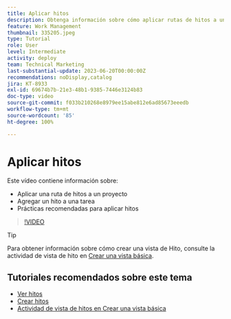 ```yaml
---
title: Aplicar hitos
description: Obtenga información sobre cómo aplicar rutas de hitos a un proyecto y asociar tareas clave como pasos de hito dentro del proyecto.
feature: Work Management
thumbnail: 335205.jpeg
type: Tutorial
role: User
level: Intermediate
activity: deploy
team: Technical Marketing
last-substantial-update: 2023-06-20T00:00:00Z
recommendations: noDisplay,catalog
jira: KT-8933
exl-id: 69674b7b-21e3-48b1-9385-7446e3124b83
doc-type: video
source-git-commit: f033b210268e8979ee15abe812e6ad85673eeedb
workflow-type: tm+mt
source-wordcount: '85'
ht-degree: 100%

---
```


# Aplicar hitos

Este vídeo contiene información sobre:

* Aplicar una ruta de hitos a un proyecto
* Agregar un hito a una tarea
* Prácticas recomendadas para aplicar hitos

>[!VIDEO](https://video.tv.adobe.com/v/335205/?quality=12&learn=on)

>[!TIP]
>
>Para obtener información sobre cómo crear una vista de Hito, consulte la actividad de vista de hito en [Crear una vista básica](/help/reporting/basic-reporting/create-a-basic-view.md).

## Tutoriales recomendados sobre este tema

* [Ver hitos](/help/manage-work/approval-processes-and-milestone-paths/view-milestones.md)
* [Crear hitos](/help/administration-and-setup/approval-processes-and-milestone-paths/creating-milestones.md)
* [Actividad de vista de hitos en Crear una vista básica](/help/reporting/basic-reporting/create-a-basic-view.md)
